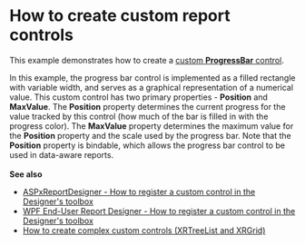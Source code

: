 # How to create custom report controls


<p>This example demonstrates how to create a <a href="https://documentation.devexpress.com/#XtraReports/CustomDocument1304">custom <strong>ProgressBar</strong> control</a>.</p>
<p>In this example, the progress bar control is implemented as a filled rectangle with variable width, and serves as a graphical representation of a numerical value. This custom control has two primary properties - <strong>Position</strong> and <strong>MaxValue</strong>. The <strong>Position</strong> property determines the current progress for the value tracked by this control (how much of the bar is filled in with the progress color). The <strong>MaxValue</strong> property determines the maximum value for the <strong>Position</strong> property and the scale used by the progress bar. Note that the <strong>Position</strong> property is bindable, which allows the progress bar control to be used in data-aware reports.<br><br><strong>See also</strong>

* <a href="https://www.devexpress.com/Support/Center/Example/Details/T209289">ASPxReportDesigner - How to register a custom control in the Designer's toolbox</a>
* <a href="https://www.devexpress.com/Support/Center/Example/Details/T416384">WPF End-User Report Designer - How to register a custom control in the Designer's toolbox</a>
* <a href="https://www.devexpress.com/Support/Center/Example/Details/T320738">How to create complex custom controls (XRTreeList and XRGrid)</a></p>

<br/>


